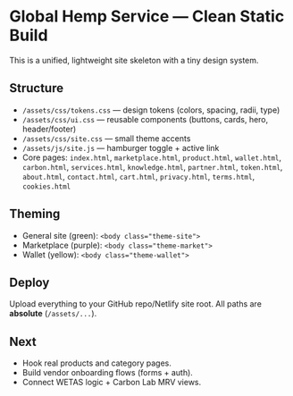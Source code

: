 # Global Hemp Service — Clean Static Build

This is a unified, lightweight site skeleton with a tiny design system.

## Structure
- `/assets/css/tokens.css` — design tokens (colors, spacing, radii, type)
- `/assets/css/ui.css` — reusable components (buttons, cards, hero, header/footer)
- `/assets/css/site.css` — small theme accents
- `/assets/js/site.js` — hamburger toggle + active link
- Core pages: `index.html`, `marketplace.html`, `product.html`, `wallet.html`, `carbon.html`, `services.html`, `knowledge.html`, `partner.html`, `token.html`, `about.html`, `contact.html`, `cart.html`, `privacy.html`, `terms.html`, `cookies.html`

## Theming
- General site (green): `<body class="theme-site">`
- Marketplace (purple): `<body class="theme-market">`
- Wallet (yellow): `<body class="theme-wallet">`

## Deploy
Upload everything to your GitHub repo/Netlify site root. All paths are **absolute** (`/assets/...`).

## Next
- Hook real products and category pages.
- Build vendor onboarding flows (forms + auth).
- Connect WETAS logic + Carbon Lab MRV views.